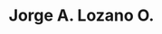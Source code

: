 ---
title: 'Jorge A. Lozano O.'
url: 'https://loorjoal.netlify.app/'
tags: ['web designer', 'comic book collector', 'genealogist']
updatesFeed: ''
nsfw: false
rss: false
---